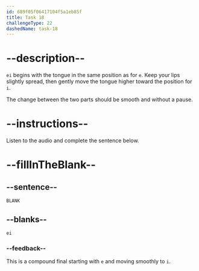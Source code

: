 ```yaml
---
id: 689f05f06417104f5a1eb85f
title: Task 18
challengeType: 22
dashedName: task-18
---
```


<!-- (Audio) A: ei -->

# --description--

`ei` begins with the tongue in the same position as for `e`. Keep your lips slightly spread, then gently move the tongue higher toward the position for `i`.

The change between the two parts should be smooth and without a pause.

# --instructions--

Listen to the audio and complete the sentence below.

# --fillInTheBlank--

## --sentence--

`BLANK`

## --blanks--

`ei`

### --feedback--

This is a compound final starting with `e` and moving smoothly to `i`.
